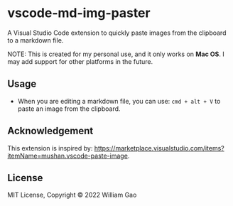 # vscode-md-img-paster

A Visual Studio Code extension to quickly paste images from the clipboard to a markdown file.

NOTE: This is created for my personal use, and it only works on **Mac OS**. I may add support for other platforms in the future.


## Usage

- When you are editing a markdown file, you can use: `cmd + alt + V` to paste an image from the clipboard.


## Acknowledgement

This extension is inspired by: https://marketplace.visualstudio.com/items?itemName=mushan.vscode-paste-image.


## License

MIT License, Copyright &copy; 2022 William Gao
